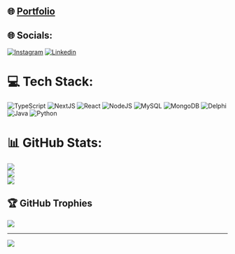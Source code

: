 ## 🌐 [Portfolio](https://joao.allpines.com.br/)

## 🌐 Socials:
[![Instagram](https://img.shields.io/badge/Instagram-%23E4405F.svg?style=for-the-badge&logo=Instagram&logoColor=white)](https://instagram.com/jgde.almeida)
[![Linkedin](https://img.shields.io/badge/LinkedIn-0077B5?style=for-the-badge&logo=linkedin&logoColor=white)](https://br.linkedin.com/in/joao-de-almeida9)

# 💻 Tech Stack:
![TypeScript](https://img.shields.io/badge/typescript-3633c9.svg?style=for-the-badge&logo=typescript&logoColor=white) ![NextJS](https://img.shields.io/badge/next.js-101010?style=for-the-badge&logo=next.js&logoColor=white) ![React](https://img.shields.io/badge/react-3633c9?style=for-the-badge&logo=react&logoColor=white) ![NodeJS](https://img.shields.io/badge/node.js-6DA55F?style=for-the-badge&logo=node.js&logoColor=white)
![MySQL](https://img.shields.io/badge/MariaDB-003545?style=for-the-badge&logo=mariadb&logoColor=white) ![MongoDB](https://img.shields.io/badge/mongodb-6Dd55F?style=for-the-badge&logo=mongodb&logoColor=white) ![Delphi](https://img.shields.io/badge/delphi-aa1212?style=for-the-badge&logo=delphi&logoColor=white) ![Java](https://img.shields.io/badge/java-aa7712.svg?style=for-the-badge&logo=java&logoColor=white) ![Python](https://img.shields.io/badge/python-00a5a5.svg?style=for-the-badge&logo=python&logoColor=white)

# 📊 GitHub Stats:
![](https://github-readme-stats.vercel.app/api?username=jdalmeida&theme=dracula&hide_border=false&include_all_commits=true&count_private=false)<br/>
![](https://github-readme-streak-stats.herokuapp.com/?user=jdalmeida&theme=dracula&hide_border=false)<br/>
![](https://github-readme-stats.vercel.app/api/top-langs/?username=jdalmeida&theme=dracula&hide_border=false&include_all_commits=true&count_private=false&layout=compact)

## 🏆 GitHub Trophies
![](https://github-profile-trophy.vercel.app/?username=jdalmeida&theme=dracula&no-frame=false&no-bg=true&margin-w=4)

---
[![](https://visitcount.itsvg.in/api?id=jdalmeida&icon=5&color=6)](https://visitcount.itsvg.in)

<!-- Proudly created with GPRM ( https://gprm.itsvg.in ) -->
